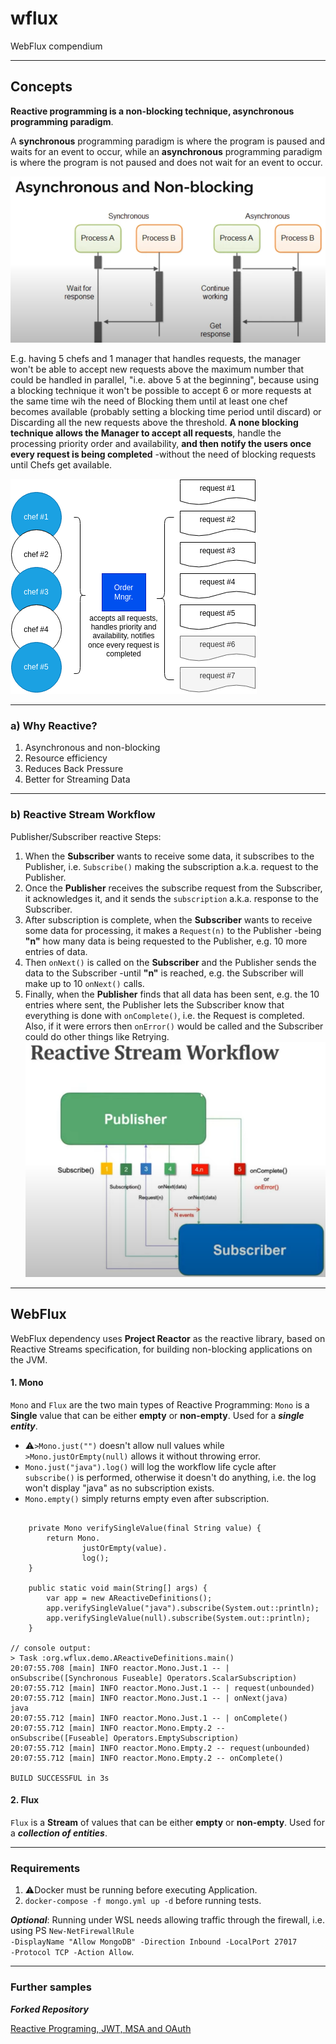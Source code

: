 # wflux
WebFlux compendium


---
## Concepts
<b>Reactive programming is a non-blocking technique, asynchronous programming paradigm</b>.

A <b>synchronous</b> programming paradigm is where the program is paused and waits for an event to occur, 
while an <b>asynchronous</b> programming paradigm is where the program is not paused and does not wait for an event to occur.

![sync-vs-async](./img/0-sync-vs-async-non-blocking.png)

E.g. having 5 chefs and 1 manager that handles requests, the manager won't be able to accept new requests above 
the maximum number that could be handled in parallel, "i.e. above 5 at the beginning", because using a blocking technique 
it won't be possible to accept 6 or more requests at the same time wih the need of Blocking them
until at least one chef becomes available (probably setting a blocking time period until discard) or Discarding all the new requests above the threshold.
<b>A none blocking technique allows the Manager to accept all requests</b>, handle the processing priority order and availability, 
<b>and then notify the users once every request is being completed</b> -without the need of blocking requests 
until Chefs get available.

![non-blocking](./img/0-non-blocking-technique.png)


---
### a) Why Reactive?
1. Asynchronous and non-blocking
2. Resource efficiency
3. Reduces Back Pressure
4. Better for Streaming Data


---
### b) Reactive Stream Workflow
Publisher/Subscriber reactive Steps:
1. When the <b>Subscriber</b> wants to receive some data, it subscribes to the Publisher, i.e. <code>Subscribe()</code> making the subscription a.k.a. request to the Publisher.
2. Once the <b>Publisher</b> receives the subscribe request from the Subscriber, it acknowledges it, and it sends the <code>subscription</code> a.k.a. response to the Subscriber.
3. After subscription is complete, when the <b>Subscriber</b> wants to receive some data for processing, it makes a <code>Request(n)</code> to the Publisher -being <b>"n"</b> how many data is being requested to the Publisher, e.g. 10 more entries of data.
4. Then <code>onNext()</code> is called on the <b>Subscriber</b> and the Publisher sends the data to the Subscriber -until <b>"n"</b> is reached, e.g. the Subscriber will make up to 10 <code>onNext()</code> calls.
5. Finally, when the <b>Publisher</b> finds that all data has been sent, e.g. the 10 entries where sent, the Publisher lets the Subscriber know that everything is done with <code>onComplete()</code>, i.e. the Request is completed. Also, if it were errors then <code>onError()</code> would be called and the Subscriber could do other things like Retrying.
![reactive-stream-workflow](./img/1-reactive-workflow.png)


---
## WebFlux
WebFlux dependency uses <b>Project Reactor</b> as the reactive library, based on Reactive Streams specification, 
for building non-blocking applications on the JVM. 

#### 1. Mono
<code>Mono</code> and <code>Flux</code> are the two main types of Reactive Programming:
<code>Mono</code> is a <b>Single</b> value that can be either <b>empty</b> or <b>non-empty</b>. Used for a ***single entity***.
- ⚠️<code>>Mono.just("")</code> doesn't allow null values while <code>>Mono.justOrEmpty(null)</code> allows it without throwing error.
- <code>Mono.just("java").log()</code> will log the workflow life cycle after <code>subscribe()</code> is performed, otherwise it doesn't do anything, i.e. the log won't display "java" as no subscription exists.
- <code>Mono.empty()</code> simply returns empty even after subscription.

<pre><code>
    private Mono<String> verifySingleValue(final String value) {
        return Mono.
                justOrEmpty(value).
                log();
    }

    public static void main(String[] args) {
        var app = new AReactiveDefinitions();
        app.verifySingleValue("java").subscribe(System.out::println);
        app.verifySingleValue(null).subscribe(System.out::println);
    }

// console output:
> Task :org.wflux.demo.AReactiveDefinitions.main()
20:07:55.708 [main] INFO reactor.Mono.Just.1 -- | onSubscribe([Synchronous Fuseable] Operators.ScalarSubscription)
20:07:55.712 [main] INFO reactor.Mono.Just.1 -- | request(unbounded)
20:07:55.712 [main] INFO reactor.Mono.Just.1 -- | onNext(java)
java
20:07:55.712 [main] INFO reactor.Mono.Just.1 -- | onComplete()
20:07:55.712 [main] INFO reactor.Mono.Empty.2 -- onSubscribe([Fuseable] Operators.EmptySubscription)
20:07:55.712 [main] INFO reactor.Mono.Empty.2 -- request(unbounded)
20:07:55.712 [main] INFO reactor.Mono.Empty.2 -- onComplete()

BUILD SUCCESSFUL in 3s
</code></pre>

#### 2. Flux
<code>Flux</code> is a <b>Stream</b> of values that can be either <b>empty</b> or <b>non-empty</b>. Used for a ***collection of entities***.


---
### Requirements
1. ⚠️Docker must be running before executing Application.
2. <code>docker-compose -f mongo.yml up -d</code> before running tests. 

***Optional***: Running under WSL needs allowing traffic through the firewall, i.e. using PS <code>New-NetFirewallRule -DisplayName "Allow MongoDB" -Direction Inbound -LocalPort 27017 -Protocol TCP -Action Allow</code>.  


---
### Further samples
***Forked Repository***

[Reactive Programing, JWT, MSA and OAuth](https://github.com/paguerre3/Spring-Boot-Tutorials)







